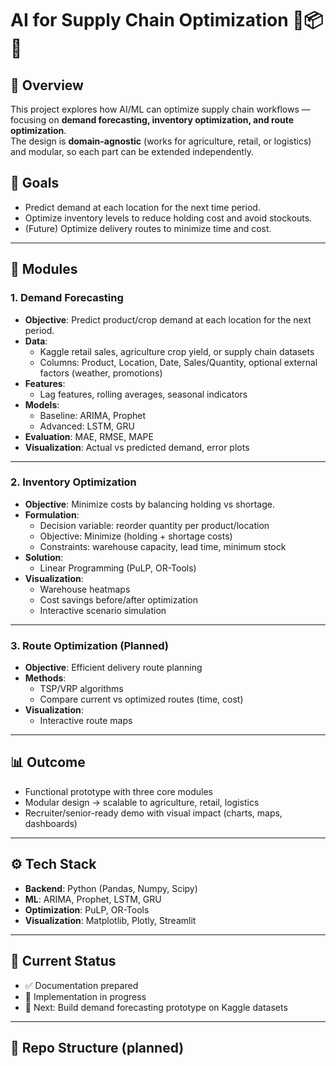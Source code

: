 
# AI for Supply Chain Optimization 🚚📦🌾

## 📌 Overview
This project explores how AI/ML can optimize supply chain workflows — focusing on **demand forecasting, inventory optimization, and route optimization**.  
The design is **domain-agnostic** (works for agriculture, retail, or logistics) and modular, so each part can be extended independently.

## 🎯 Goals
- Predict demand at each location for the next time period.
- Optimize inventory levels to reduce holding cost and avoid stockouts.
- (Future) Optimize delivery routes to minimize time and cost.

---

## 🧩 Modules

### 1. Demand Forecasting
- **Objective**: Predict product/crop demand at each location for the next period.  
- **Data**:  
  - Kaggle retail sales, agriculture crop yield, or supply chain datasets  
  - Columns: Product, Location, Date, Sales/Quantity, optional external factors (weather, promotions)  
- **Features**:  
  - Lag features, rolling averages, seasonal indicators  
- **Models**:  
  - Baseline: ARIMA, Prophet  
  - Advanced: LSTM, GRU  
- **Evaluation**: MAE, RMSE, MAPE  
- **Visualization**: Actual vs predicted demand, error plots  

---

### 2. Inventory Optimization
- **Objective**: Minimize costs by balancing holding vs shortage.  
- **Formulation**:  
  - Decision variable: reorder quantity per product/location  
  - Objective: Minimize (holding + shortage costs)  
  - Constraints: warehouse capacity, lead time, minimum stock  
- **Solution**:  
  - Linear Programming (PuLP, OR-Tools)  
- **Visualization**:  
  - Warehouse heatmaps  
  - Cost savings before/after optimization  
  - Interactive scenario simulation  

---

### 3. Route Optimization (Planned)
- **Objective**: Efficient delivery route planning  
- **Methods**:  
  - TSP/VRP algorithms  
  - Compare current vs optimized routes (time, cost)  
- **Visualization**:  
  - Interactive route maps  

---

## 📊 Outcome
- Functional prototype with three core modules  
- Modular design → scalable to agriculture, retail, logistics  
- Recruiter/senior-ready demo with visual impact (charts, maps, dashboards)  

---

## ⚙️ Tech Stack
- **Backend**: Python (Pandas, Numpy, Scipy)  
- **ML**: ARIMA, Prophet, LSTM, GRU  
- **Optimization**: PuLP, OR-Tools  
- **Visualization**: Matplotlib, Plotly, Streamlit  

---

## 🚧 Current Status
- ✅ Documentation prepared  
- 🚧 Implementation in progress  
- 🎯 Next: Build demand forecasting prototype on Kaggle datasets  

---

## 📂 Repo Structure (planned)
